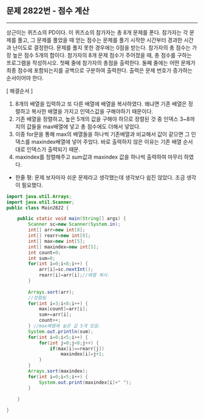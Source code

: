 ## 문제 2822번 - 점수 계산
---------------
상근이는 퀴즈쇼의 PD이다. 이 퀴즈쇼의 참가자는 총 8개 문제를 푼다. 참가자는 각 문제를 풀고, 그 문제를 풀었을 때 얻는 점수는 문제를 풀기 시작한 시간부터 경과한 시간과 난이도로 결정한다. 
문제를 풀지 못한 경우에는 0점을 받는다. 참가자의 총 점수는 가장 높은 점수 5개의 합이다. 참가자의 8개 문제 점수가 주어졌을 때, 총 점수를 구하는 프로그램을 작성하시오.
첫째 줄에 참가자의 총점을 출력한다. 둘째 줄에는 어떤 문제가 최종 점수에 포함되는지를 공백으로 구분하여 출력한다. 출력은 문제 번호가 증가하는 순서이어야 한다.

[ 해결순서 ]
1. 8개의 배열을 입력하고 또 다른 배열에 배열을 복사하였다. 왜냐면 기존 배열은 정렬하고 복사한 배열을 가지고 인덱스값을 구해야하기 때문이다.
2. 기존 배열을 정렬하고, 높은 5개의 값을 구해야 하므로 정렬된 것 중 인덱스 3~8까지의 값들을 max배열에 넣고 총 점수에도 더해서 넣었다.
3. 이중 for문을 통해 max의 배열들을 하나씩 기존배열과 비교해서 값이 같으면 그 인덱스를 maxindex배열에 넣어 주었다. 바로 출력하지 않은 이유는 기존 배열 순서대로 인덱스가 출력되기 때문.
4. maxindex를 정렬해주고 sum값과 maxindex 값을 하나씩 출력하여 마무리 하였다.

* 한줄 평: 문제 보자마자 쉬운 문제라고 생각했는데 생각보다 쉽진 않았다. 조금 생각이 필요했다.
```java
import java.util.Arrays;
import java.util.Scanner;
public class Main2822 {

	public static void main(String[] args) {
		Scanner sc=new Scanner(System.in);
		int[] arr=new int[8];
		int[] rearr=new int[8];
		int[] max=new int[5];
		int[] maxindex=new int[5];
		int count=0;
		int sum=0;
		for(int i=0;i<8;i++) {
			arr[i]=sc.nextInt();
			rearr[i]=arr[i];//배열 복사.
		}
		
		Arrays.sort(arr);
		//정렬됨 
		for(int i=3;i<8;i++) {
			max[count]=arr[i];
			sum+=arr[i];
			count++;
		} //max배열에 높은 값 5개 있음. 
		System.out.println(sum);
		for(int i=0;i<5;i++) {
			for(int j=0;j<8;j++) {
				if(max[i]==rearr[j])
					maxindex[i]=j+1;
			}
		}
		Arrays.sort(maxindex);
		for(int i=0;i<5;i++) {
			System.out.print(maxindex[i]+" ");
		}
		
	}

}

```

